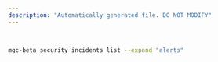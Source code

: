 ```yaml
---
description: "Automatically generated file. DO NOT MODIFY"
---
```


```bash


mgc-beta security incidents list --expand "alerts"

```